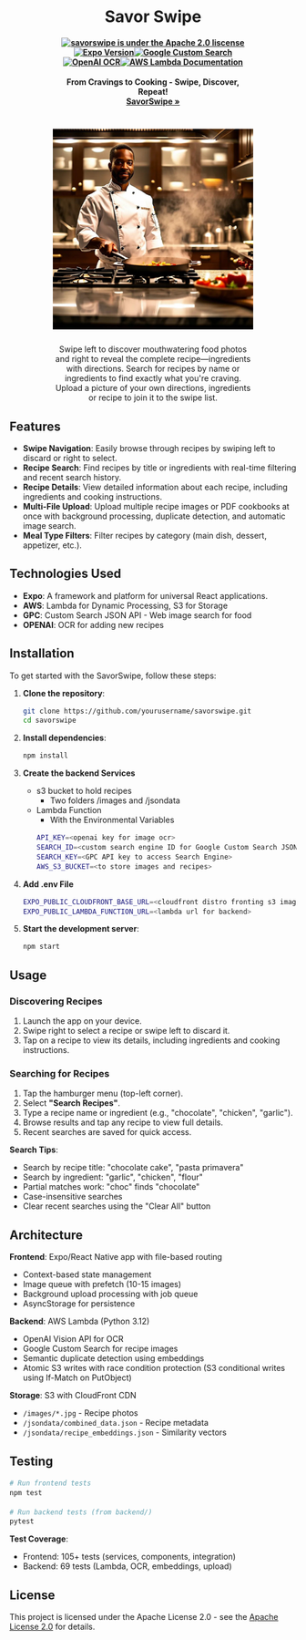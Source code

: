 <div align="center" style="display: block;margin-left: auto;margin-right: auto;width: 70%;">
<h1>Savor Swipe</h1>

<h4 align="center">
<a href="https://www.apache.org/licenses/LICENSE-2.0.html"><img src="https://img.shields.io/badge/license-Apache2.0-blue" alt="savorswipe is under the Apache 2.0 liscense" /></a><a href="https://github.com/circlemind-ai/fast-graphrag/blob/main/CONTRIBUTING.md"><img src="https://img.shields.io/badge/Expo-51+-orange" alt="Expo Version" /></a><a href="https://programmablesearchengine.google.com/about/"><img src="https://img.shields.io/badge/Google%20Custom%20Search-violet" alt="Google Custom Search" /></a><a href="https://platform.openai.com/docs/guides/vision"><img src="https://img.shields.io/badge/OpenAI-Vision-yellow" alt="OpenAI OCR" /></a><a href="https://docs.aws.amazon.com/lambda/"><img src="https://img.shields.io/badge/AWS-Lambda-green" alt="AWS Lambda Documentation" /></a>
</h4>
<p align="center">
  <p align="center"><b>From Cravings to Cooking - Swipe, Discover, Repeat!<br> <a href="https://savorswipe.fun/"> SavorSwipe » </a> </b> </p>
</p>
<h1 align="center">
  <img width="400" src="banner.jpg" alt="savorswipe-app icon">
</h1>
<p>Swipe left to discover mouthwatering food photos
and right to reveal the complete recipe—ingredients with directions.
Search for recipes by name or ingredients to find exactly what you're craving.
Upload a picture of your own directions, ingredients or recipe to join it to the swipe list. </p>
</div>
            
## Features

- **Swipe Navigation**: Easily browse through recipes by swiping left to discard or right to select.
- **Recipe Search**: Find recipes by title or ingredients with real-time filtering and recent search history.
- **Recipe Details**: View detailed information about each recipe, including ingredients and cooking instructions.
- **Multi-File Upload**: Upload multiple recipe images or PDF cookbooks at once with background processing, duplicate detection, and automatic image search.
- **Meal Type Filters**: Filter recipes by category (main dish, dessert, appetizer, etc.).

## Technologies Used

- **Expo**: A framework and platform for universal React applications.
- **AWS**: Lambda for Dynamic Processing, S3 for Storage
- **GPC**: Custom Search JSON API - Web image search for food 
- **OPENAI**: OCR for adding new recipes

## Installation

To get started with the SavorSwipe, follow these steps:

1. **Clone the repository**:
   ```bash
   git clone https://github.com/yourusername/savorswipe.git
   cd savorswipe
   ```

2. **Install dependencies**:
   ```bash
   npm install 
   ```

3. **Create the backend Services**
   - s3 bucket to hold recipes
      - Two folders /images and /jsondata
   - Lambda Function
      - With the Environmental Variables
      ```bash
      API_KEY=<openai key for image ocr>
      SEARCH_ID=<custom search engine ID for Google Custom Search JSON API>
      SEARCH_KEY=<GPC API key to access Search Engine>
      AWS_S3_BUCKET=<to store images and recipes>
      ```

5. **Add .env File**
   ```bash
   EXPO_PUBLIC_CLOUDFRONT_BASE_URL=<cloudfront distro fronting s3 image bucket>
   EXPO_PUBLIC_LAMBDA_FUNCTION_URL=<lambda url for backend>
   ```

5. **Start the development server**:
   ```bash
   npm start
   ```
## Usage

### Discovering Recipes

1. Launch the app on your device.
2. Swipe right to select a recipe or swipe left to discard it.
3. Tap on a recipe to view its details, including ingredients and cooking instructions.

### Searching for Recipes

1. Tap the hamburger menu (top-left corner).
2. Select **"Search Recipes"**.
3. Type a recipe name or ingredient (e.g., "chocolate", "chicken", "garlic").
4. Browse results and tap any recipe to view full details.
5. Recent searches are saved for quick access.

**Search Tips**:
- Search by recipe title: "chocolate cake", "pasta primavera"
- Search by ingredient: "garlic", "chicken", "flour"
- Partial matches work: "choc" finds "chocolate"
- Case-insensitive searches
- Clear recent searches using the "Clear All" button

## Architecture

**Frontend**: Expo/React Native app with file-based routing
- Context-based state management
- Image queue with prefetch (10-15 images)
- Background upload processing with job queue
- AsyncStorage for persistence

**Backend**: AWS Lambda (Python 3.12)
- OpenAI Vision API for OCR
- Google Custom Search for recipe images
- Semantic duplicate detection using embeddings
- Atomic S3 writes with race condition protection (S3 conditional writes using If-Match on PutObject)

**Storage**: S3 with CloudFront CDN
- `/images/*.jpg` - Recipe photos
- `/jsondata/combined_data.json` - Recipe metadata
- `/jsondata/recipe_embeddings.json` - Similarity vectors

## Testing

```bash
# Run frontend tests
npm test

# Run backend tests (from backend/)
pytest
```

**Test Coverage**:
- Frontend: 105+ tests (services, components, integration)
- Backend: 69 tests (Lambda, OCR, embeddings, upload)

## License

This project is licensed under the Apache License 2.0 - see the [Apache License 2.0](https://www.apache.org/licenses/LICENSE-2.0) for details.

